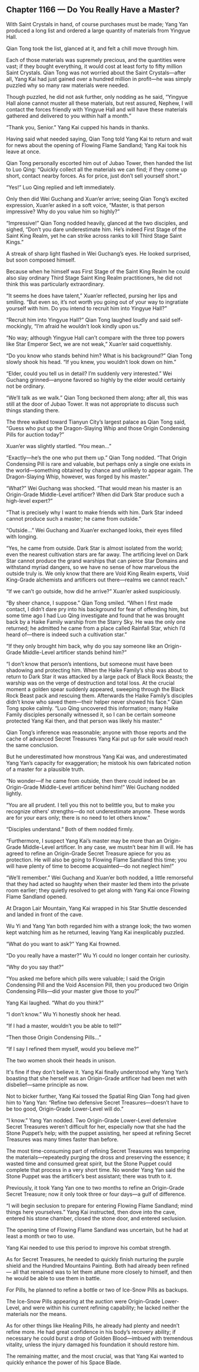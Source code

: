 ## Chapter 1166 — Do You Really Have a Master?

With Saint Crystals in hand, of course purchases must be made; Yang Yan produced a long list and ordered a large quantity of materials from Yingyue Hall.

Qian Tong took the list, glanced at it, and felt a chill move through him.

Each of those materials was supremely precious, and the quantities were vast; if they bought everything, it would cost at least forty to fifty million Saint Crystals. Qian Tong was not worried about the Saint Crystals—after all, Yang Kai had just gained over a hundred million in profit—he was simply puzzled why so many raw materials were needed.

Though puzzled, he did not ask further, only nodding as he said, “Yingyue Hall alone cannot muster all these materials, but rest assured, Nephew, I will contact the forces friendly with Yingyue Hall and will have these materials gathered and delivered to you within half a month.”

“Thank you, Senior.” Yang Kai cupped his hands in thanks.

Having said what needed saying, Qian Tong told Yang Kai to return and wait for news about the opening of Flowing Flame Sandland; Yang Kai took his leave at once.

Qian Tong personally escorted him out of Jubao Tower, then handed the list to Luo Qing: “Quickly collect all the materials we can find; if they come up short, contact nearby forces. As for price, just don’t sell yourself short.”

“Yes!” Luo Qing replied and left immediately.

Only then did Wei Guchang and Xuan’er arrive; seeing Qian Tong’s excited expression, Xuan’er asked in a soft voice, “Master, is that person impressive? Why do you value him so highly?”

“Impressive!” Qian Tong nodded heavily, glanced at the two disciples, and sighed, “Don’t you dare underestimate him. He’s indeed First Stage of the Saint King Realm, yet he can strike across ranks to kill Third Stage Saint Kings.”

A streak of sharp light flashed in Wei Guchang’s eyes. He looked surprised, but soon composed himself.

Because when he himself was First Stage of the Saint King Realm he could also slay ordinary Third Stage Saint King Realm practitioners, he did not think this was particularly extraordinary.

“It seems he does have talent,” Xuan’er reflected, pursing her lips and smiling. “But even so, it’s not worth you going out of your way to ingratiate yourself with him. Do you intend to recruit him into Yingyue Hall?”

“Recruit him into Yingyue Hall?” Qian Tong laughed loudly and said self-mockingly, “I’m afraid he wouldn’t look kindly upon us.”

“No way; although Yingyue Hall can’t compare with the three top powers like Star Emperor Sect, we are not weak,” Xuan’er said coquettishly.

“Do you know who stands behind him? What is his background?” Qian Tong slowly shook his head. “If you knew, you wouldn’t look down on him.”

“Elder, could you tell us in detail? I’m suddenly very interested.” Wei Guchang grinned—anyone favored so highly by the elder would certainly not be ordinary.

“We’ll talk as we walk.” Qian Tong beckoned them along; after all, this was still at the door of Jubao Tower. It was not appropriate to discuss such things standing there.

The three walked toward Tianyun City’s largest palace as Qian Tong said, “Guess who put up the Dragon-Slaying Whip and those Origin Condensing Pills for auction today?”

Xuan’er was slightly startled. “You mean…”

“Exactly—he’s the one who put them up.” Qian Tong nodded. “That Origin Condensing Pill is rare and valuable, but perhaps only a single one exists in the world—something obtained by chance and unlikely to appear again. The Dragon-Slaying Whip, however, was forged by his master.”

“What?” Wei Guchang was shocked. “That would mean his master is an Origin-Grade Middle-Level artificer? When did Dark Star produce such a high-level expert?”

“That is precisely why I want to make friends with him. Dark Star indeed cannot produce such a master; he came from outside.”

“Outside…” Wei Guchang and Xuan’er exchanged looks, their eyes filled with longing.

“Yes, he came from outside. Dark Star is almost isolated from the world; even the nearest cultivation stars are far away. The artificing level on Dark Star cannot produce the grand warships that can pierce Star Domains and withstand myriad dangers, so we have no sense of how marvelous the outside truly is. We only know that there are Void King Realm experts, Void King-Grade alchemists and artificers out there—realms we cannot reach.”

“If we can’t go outside, how did he arrive?” Xuan’er asked suspiciously.

“By sheer chance, I suppose.” Qian Tong smiled. “When I first made contact, I didn’t dare pry into his background for fear of offending him, but some time ago I had Luo Qing investigate and found that he was brought back by a Haike Family warship from the Starry Sky. He was the only one returned; he admitted he came from a place called Rainfall Star, which I’d heard of—there is indeed such a cultivation star.”

“If they only brought him back, why do you say someone like an Origin-Grade Middle-Level artificer stands behind him?”

“I don’t know that person’s intentions, but someone must have been shadowing and protecting him. When the Haike Family’s ship was about to return to Dark Star it was attacked by a large pack of Black Rock Beasts; the warship was on the verge of destruction and total loss. At the crucial moment a golden spear suddenly appeared, sweeping through the Black Rock Beast pack and rescuing them. Afterwards the Haike Family’s disciples didn’t know who saved them—their helper never showed his face.” Qian Tong spoke calmly. “Luo Qing uncovered this information; many Haike Family disciples personally witnessed it, so I can be certain someone protected Yang Kai then, and that person was likely his master.”

Qian Tong’s inference was reasonable; anyone with those reports and the cache of advanced Secret Treasures Yang Kai put up for sale would reach the same conclusion.

But he underestimated how monstrous Yang Kai was, and underestimated Yang Yan’s capacity for exaggeration; he mistook his own fabricated notion of a master for a plausible truth.

“No wonder—if he came from outside, then there could indeed be an Origin-Grade Middle-Level artificer behind him!” Wei Guchang nodded lightly.

“You are all prudent. I tell you this not to belittle you, but to make you recognize others’ strengths—do not underestimate anyone. These words are for your ears only; there is no need to let others know.”

“Disciples understand.” Both of them nodded firmly.

“Furthermore, I suspect Yang Kai’s master may be more than an Origin-Grade Middle-Level artificer. In any case, we mustn’t bear him ill will. He has agreed to refine an Origin-Grade Secret Treasure apiece for you as protection. He will also be going to Flowing Flame Sandland this time; you will have plenty of time to become acquainted—do not neglect him!”

“We’ll remember.” Wei Guchang and Xuan’er both nodded, a little remorseful that they had acted so haughty when their master led them into the private room earlier; they quietly resolved to get along with Yang Kai once Flowing Flame Sandland opened.

At Dragon Lair Mountain, Yang Kai wrapped in his Star Shuttle descended and landed in front of the cave.

Wu Yi and Yang Yan both regarded him with a strange look; the two women kept watching him as he returned, leaving Yang Kai inexplicably puzzled.

“What do you want to ask?” Yang Kai frowned.

“Do you really have a master?” Wu Yi could no longer contain her curiosity.

“Why do you say that?”

“You asked me before which pills were valuable; I said the Origin Condensing Pill and the Void Ascension Pill, then you produced two Origin Condensing Pills—did your master give those to you?”

Yang Kai laughed. “What do you think?”

“I don’t know.” Wu Yi honestly shook her head.

“If I had a master, wouldn’t you be able to tell?”

“Then those Origin Condensing Pills…”

“If I say I refined them myself, would you believe me?”

The two women shook their heads in unison.

It's fine if they don’t believe it. Yang Kai finally understood why Yang Yan’s boasting that she herself was an Origin-Grade artificer had been met with disbelief—same principle as now.

Not to bicker further, Yang Kai tossed the Spatial Ring Qian Tong had given him to Yang Yan: “Refine two defensive Secret Treasures—doesn’t have to be too good, Origin-Grade Lower-Level will do.”

“I know.” Yang Yan nodded. Two Origin-Grade Lower-Level defensive Secret Treasures weren’t difficult for her, especially now that she had the Stone Puppet’s help; with the puppet assisting, her speed at refining Secret Treasures was many times faster than before.

The most time-consuming part of refining Secret Treasures was tempering the materials—repeatedly purging the dross and preserving the essence; it wasted time and consumed great spirit, but the Stone Puppet could complete that process in a very short time. No wonder Yang Yan said the Stone Puppet was the artificer’s best assistant; there was truth to it.

Previously, it took Yang Yan one to two months to refine an Origin-Grade Secret Treasure; now it only took three or four days—a gulf of difference.

“I will begin seclusion to prepare for entering Flowing Flame Sandland; mind things here yourselves.” Yang Kai instructed, then dove into the cave, entered his stone chamber, closed the stone door, and entered seclusion.

The opening time of Flowing Flame Sandland was uncertain, but he had at least a month or two to use.

Yang Kai needed to use this period to improve his combat strength.

As for Secret Treasures, he needed to quickly finish nurturing the purple shield and the Hundred Mountains Painting. Both had already been refined — all that remained was to let them attune more closely to himself, and then he would be able to use them in battle.

For Pills, he planned to refine a bottle or two of Ice-Snow Pills as backups.

The Ice-Snow Pills appearing at the auction were Origin-Grade Lower-Level, and were within his current refining capability; he lacked neither the materials nor the means.

As for other things like Healing Pills, he already had plenty and needn’t refine more. He had great confidence in his body’s recovery ability; if necessary he could burst a drop of Golden Blood—imbued with tremendous vitality, unless the injury damaged his foundation it should restore him.

The remaining matter, and the most crucial, was that Yang Kai wanted to quickly enhance the power of his Space Blade.
